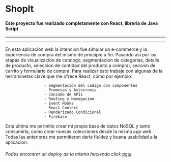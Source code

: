 # ShopIt
#### Este proyecto fue realizado completamente con React, libreria de Java Script

------------

------------
En esta aplicacion web la intencion fue simular un e-commerce y la experiencia de compra del mismo de principio a fin.
Pasando asi por las etapas de visualizacion de catalogo, segmentacion de categorias, detalle de producto, seleccion de cantidad del producto a comprar, seccion de carrito y formulario de compra.
Para realizar esto trabaje con algunas de la herraminetas clave que me ofrece React, como por ejemplo:  

                     - Segmentacion del codigo con componentes
                     - Promesas y Asincronia
					 - Consumo de APIs
					 - Routing y Navegacion
					 - Event Hooks
					 - React Context
					 - Renderizado Condicional
					 - Firebase
                     
Esta ultima me permitio crear mi propia base de datos NoSQL y tanto consumirla, como crear nuevas colecciones desde la misma app web. Todas las anteriores me permitieron darle fluidez y buena usabilidad a la aplicacion.
###### Podes encontrar un deploy de la misma haciendo click [aqui](https://fabulous-dolphin-a07563.netlify.app "aqui")